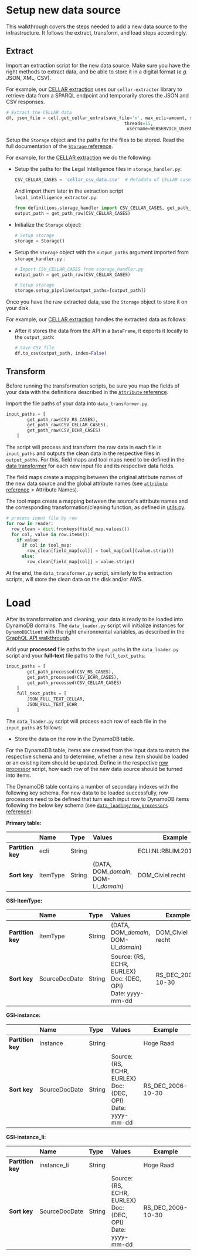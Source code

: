 # Setup new data source

This walkthrough covers the steps needed to add a new data source to the infrastructure. It follows the extract, transform, and load steps accordingly. 

## Extract

Import an extraction script for the new data source. Make sure you have the right methods to extract data, and be able to store it in a digital format (*e.g.* JSON, XML, CSV). 

For example, our [CELLAR extraction](/datasets/?id=court-of-justice-of-the-european-union-cjeu) uses our `cellar-extractor` library to retrieve data from a SPARQL endpoint and temporarily stores the JSON and CSV responses.

```python
# Extract the CELLAR data
df, json_file = cell.get_cellar_extra(save_file='n', max_ecli=amount, sd=last_updated, ed=today_date,
                                             threads=15,
                                              username=WEBSERVICE_USERNAME, password=WEBSERVICE_PASSWORD)
```

Setup the `Storage` object and the paths for the files to be stored. Read the full documentation of the [`Storage` reference](/reference/storage). 

For example, for the [CELLAR extraction](/datasets/?id=court-of-justice-of-the-european-union-cjeu) we do the following:

- Setup the paths for the Legal Intelligence files in `storage_handler.py`:
  ```python
  CSV_CELLAR_CASES = 'cellar_csv_data.csv'  # Metadata of CELLAR cases
  ```
  And import them later in the extraction script `legal_intelligence_extractor.py`:
  ```python
  from definitions.storage_handler import CSV_CELLAR_CASES, get_path_raw
  output_path = get_path_raw(CSV_CELLAR_CASES)
  ```
- Initialize the `Storage` object:
  ```python
  # Setup storage
  storage = Storage()
  ```
- Setup the `Storage` object with the `output_paths` argument imported from `storage_handler.py` :
  ```python   
  # Import CSV_CELLAR_CASES from storage_handler.py
  output_path = get_path_raw(CSV_CELLAR_CASES)
  
  # Setup storage
  storage.setup_pipeline(output_paths=[output_path])
  ```

Once you have the raw extracted data, use the `Storage` object to store it on your disk. 

For example, our [CELLAR extraction](/datasets/?id=court-of-justice-of-the-european-union-cjeu) handles the extracted data as follows:

- After it stores the data from the API in a `DataFrame`, it exports it locally to the `output_path`:
  ```python
  # Save CSV file
  df.to_csv(output_path, index=False)

## Transform

Before running the transformation scripts, be sure you map the fields of your data with the definitions described in the [`Attribute` reference](/reference/attribute).

Import the file paths of your data into `data_transformer.py`.

```python
input_paths = [
        get_path_raw(CSV_RS_CASES),
        get_path_raw(CSV_CELLAR_CASES),
        get_path_raw(CSV_ECHR_CASES)
    ]
```

The script will process and transform the raw data in each file in `input_paths` and outputs the clean data in the respective files in `output_paths`.
For this, field maps and tool maps need to be defined in the [data transformer](https://github.com/maastrichtlawtech/case-law-explorer/blob/76d4dc02012139418eaa0b584656b852d8d93db9/data_transformation/data_transformer.py) 
for each new input file and its respective data fields. 

The field maps create a mapping between the original attribute names of the new data source and the global attribute names
(see [`attribute` reference](reference/attribute) > Attribute Names).

The tool maps create a mapping between the source's attribute names and the corresponding transformation/cleaning function, as defined in [utils.py](https://github.com/maastrichtlawtech/case-law-explorer/blob/master/data_transformation/utils.py).

```python
# process input file by row
for row in reader:
  row_clean = dict.fromkeys(field_map.values())
  for col, value in row.items():
    if value:
      if col in tool_map:
        row_clean[field_map[col]] = tool_map[col](value.strip())
      else:
        row_clean[field_map[col]] = value.strip()
```

At the end, the `data_transformer.py` script, similarly to the extraction scripts, will store the clean data on the disk and/or AWS.

# Load

After its transformation and cleaning, your data is ready to be loaded into DynamoDB domains. The `data_loader.py` script will initialize instances for `DynamoDBClient` with the right environmental variables, as described in the [GraphQL API walkthrough](graphql/?id=setup). 

Add your **processed** file paths to the `input_paths` in the `data_loader.py` script and your **full-text** file paths to the `full_text_paths`:

```python
input_paths = [
        get_path_processed(CSV_RS_CASES),
        get_path_processed(CSV_ECHR_CASES),
        get_path_processed(CSV_CELLAR_CASES)
    ]
    full_text_paths = [
        JSON_FULL_TEXT_CELLAR,
        JSON_FULL_TEXT_ECHR
    ]
```

The `data_loader.py` script will process each row of each file in the `input_paths` as follows:

- Store the data on the row in the DynamoDB table.

For the DynamoDB table, items are created from the input data to match the respective schema 
and to determine, whether a new item should be loaded or an existing item should be updated. Define in the respective [row processor](https://github.com/maastrichtlawtech/case-law-explorer/tree/master/data_loading/row_processors) script,
how each row of the new data source should be turned into items.

The DynamoDB table contains a number of secondary indexes with the following key schema. For new data to be loaded successfully,
row processors need to be defined that turn each input row to DynamoDB items following the below key schema (see [`data_loading/row_processors` reference](reference/row-processors)):

**Primary table:**

|                   | Name      | Type   | Values                                | Example                                         |
|:------------------|:----------|:-------|:--------------------------------------|-------------------------------------------------|
| **Partition key** | ecli      | String |                                       | ECLI&colon;NL&colon;RBLIM&colon;2014&colon;2011 |
| **Sort key**      | ItemType  | String | {DATA, DOM_*domain*, DOM-LI_*domain*} | DOM_Civiel recht                                |


**GSI-ItemType:**

|                   | Name          | Type   | Values                                                                | Example           |
|:------------------|:--------------|:-------|:----------------------------------------------------------------------|-------------------|
| **Partition key** | ItemType      | String | {DATA, DOM_*domain*, DOM-LI_*domain*}                                 | DOM_Civiel recht  |
| **Sort key**      | SourceDocDate | String | Source: {RS, ECHR, EURLEX} <br/>Doc: {DEC, OPI} <br/>Date: yyyy-mm-dd | RS_DEC_2006-10-30 |

**GSI-instance:**

|                   | Name          | Type   | Values                                                                | Example           |
|:------------------|:--------------|:-------|:----------------------------------------------------------------------|-------------------|
| **Partition key** | instance      | String |                                                                       | Hoge Raad         |
| **Sort key**      | SourceDocDate | String | Source: {RS, ECHR, EURLEX} <br/>Doc: {DEC, OPI} <br/>Date: yyyy-mm-dd | RS_DEC_2006-10-30 |


**GSI-instance_li:**

|                   | Name          | Type   | Values                                                                | Example           |
|:------------------|:--------------|:-------|:----------------------------------------------------------------------|-------------------|
| **Partition key** | instance_li   | String |                                                                       | Hoge Raad         |
| **Sort key**      | SourceDocDate | String | Source: {RS, ECHR, EURLEX} <br/>Doc: {DEC, OPI} <br/>Date: yyyy-mm-dd | RS_DEC_2006-10-30 |


